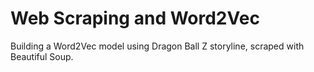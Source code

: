# Web Scraping and Word2Vec

Building a Word2Vec model using Dragon Ball Z storyline, scraped with Beautiful Soup.
